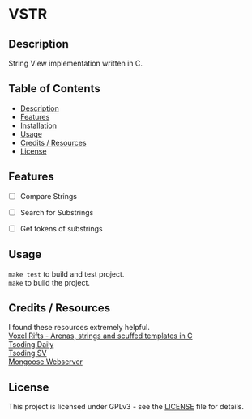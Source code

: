 # VSTR 

## Description
String View implementation written in C.

## Table of Contents

- [Description](#description)
- [Features](#features) 
- [Installation](#installation)
- [Usage](#usage)
- [Credits / Resources](#credits--resources)
- [License](#license)

## Features

- [ ] Compare Strings
- [ ] Search for Substrings
- [ ] Get tokens of substrings


## Usage

`make test` to build and test project.<br>
`make` to build the project.


## Credits / Resources
I found these resources extremely helpful. <br>
[Voxel Rifts - Arenas, strings and scuffed templates in C](https://www.youtube.com/watch?v=3IAlJSIjvH0)<br>
[Tsoding Daily](https://www.youtube.com/@TsodingDaily)<br>
[Tsoding SV](https://github.com/tsoding/sv)<br>
[Mongoose Webserver](https://github.com/cesanta/mongoose)<br>



## License

This project is licensed under GPLv3 - see the [LICENSE](LICENSE) file for details.
